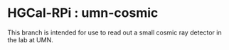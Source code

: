 # HGCal-RPi : umn-cosmic

This branch is intended for use to read out a small cosmic ray detector in the lab at UMN.
